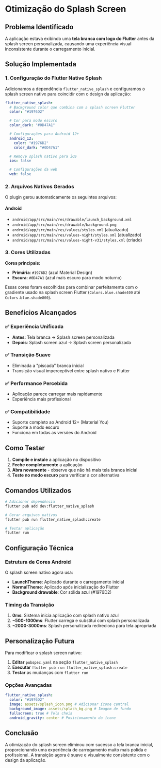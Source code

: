 # Otimização do Splash Screen

## Problema Identificado

A aplicação estava exibindo uma **tela branca com logo do Flutter** antes da splash screen personalizada, causando uma experiência visual inconsistente durante o carregamento inicial.

## Solução Implementada

### 1. Configuração do Flutter Native Splash

Adicionamos a dependência `flutter_native_splash` e configuramos o splash screen nativo para coincidir com o design da aplicação:

```yaml
flutter_native_splash:
  # Background color que combina com a splash screen Flutter
  color: "#1976D2"

  # Cor para modo escuro
  color_dark: "#0D47A1"

  # Configurações para Android 12+
  android_12:
    color: "#1976D2"
    color_dark: "#0D47A1"

  # Remove splash nativo para iOS
  ios: false

  # Configurações da web
  web: false
```

### 2. Arquivos Nativos Gerados

O plugin gerou automaticamente os seguintes arquivos:

#### Android

- `android/app/src/main/res/drawable/launch_background.xml`
- `android/app/src/main/res/drawable/background.png`
- `android/app/src/main/res/values/styles.xml` (atualizado)
- `android/app/src/main/res/values-night/styles.xml` (atualizado)
- `android/app/src/main/res/values-night-v31/styles.xml` (criado)

### 3. Cores Utilizadas

**Cores principais:**

- **Primária**: `#1976D2` (azul Material Design)
- **Escura**: `#0D47A1` (azul mais escuro para modo noturno)

Essas cores foram escolhidas para combinar perfeitamente com o gradiente usado na splash screen Flutter (`Colors.blue.shade400` até `Colors.blue.shade800`).

## Benefícios Alcançados

### ✅ Experiência Unificada

- **Antes**: Tela branca → Splash screen personalizada
- **Depois**: Splash screen azul → Splash screen personalizada

### ✅ Transição Suave

- Eliminada a "piscada" branca inicial
- Transição visual imperceptível entre splash nativo e Flutter

### ✅ Performance Percebida

- Aplicação parece carregar mais rapidamente
- Experiência mais profissional

### ✅ Compatibilidade

- Suporte completo ao Android 12+ (Material You)
- Suporte a modo escuro
- Funciona em todas as versões do Android

## Como Testar

1. **Compile e instale** a aplicação no dispositivo
2. **Feche completamente** a aplicação
3. **Abra novamente** - observe que não há mais tela branca inicial
4. **Teste no modo escuro** para verificar a cor alternativa

## Comandos Utilizados

```bash
# Adicionar dependência
flutter pub add dev:flutter_native_splash

# Gerar arquivos nativos
flutter pub run flutter_native_splash:create

# Testar aplicação
flutter run
```

## Configuração Técnica

### Estrutura de Cores Android

O splash screen nativo agora usa:

- **LaunchTheme**: Aplicado durante o carregamento inicial
- **NormalTheme**: Aplicado após inicialização do Flutter
- **Background drawable**: Cor sólida azul (#1976D2)

### Timing da Transição

1. **0ms**: Sistema inicia aplicação com splash nativo azul
2. **~500-1000ms**: Flutter carrega e substitui com splash personalizada
3. **~2000-3000ms**: Splash personalizada redireciona para tela apropriada

## Personalização Futura

Para modificar o splash screen nativo:

1. **Editar** `pubspec.yaml` na seção `flutter_native_splash`
2. **Executar** `flutter pub run flutter_native_splash:create`
3. **Testar** as mudanças com `flutter run`

### Opções Avançadas

```yaml
flutter_native_splash:
  color: "#1976D2"
  image: assets/splash_icon.png # Adicionar ícone central
  background_image: assets/splash_bg.png # Imagem de fundo
  fullscreen: true # Tela cheia
  android_gravity: center # Posicionamento do ícone
```

## Conclusão

A otimização do splash screen eliminou com sucesso a tela branca inicial, proporcionando uma experiência de carregamento muito mais polida e profissional. A transição agora é suave e visualmente consistente com o design da aplicação.
